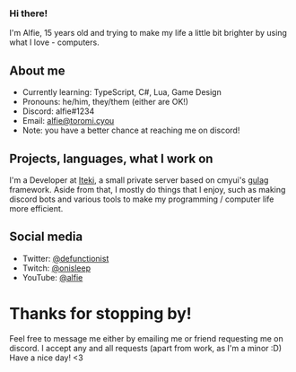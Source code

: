 ### Hi there!
I'm Alfie, 15 years old and trying to make my life a little bit brighter by using what I love - computers.

## About me
* Currently learning: TypeScript, C#, Lua, Game Design
* Pronouns: he/him, they/them (either are OK!)
* Discord: alfie#1234
* Email: alfie@toromi.cyou
* Note: you have a better chance at reaching me on discord!


## Projects, languages, what I work on
I'm a Developer at [Iteki](https://iteki.pw), a small private server based on cmyui's [gulag](https://github.com/cmyuiosu/gulag) framework.
Aside from that, I mostly do things that I enjoy, such as making discord bots and various tools to make my programming / computer life more efficient.


## Social media
* Twitter: [@defunctionist](https://twitter.com/defunctionist)
* Twitch: [@onisleep](https://twitter.com/onisleep)
* YouTube: [@alfie](https://www.youtube.com/channel/UC4otKjPWRqf7JmFoMmy6u6Q)


# Thanks for stopping by!
Feel free to message me either by emailing me or friend requesting me on discord. I accept any and all requests (apart from work, as I'm a minor :D)
Have a nice day! <3
